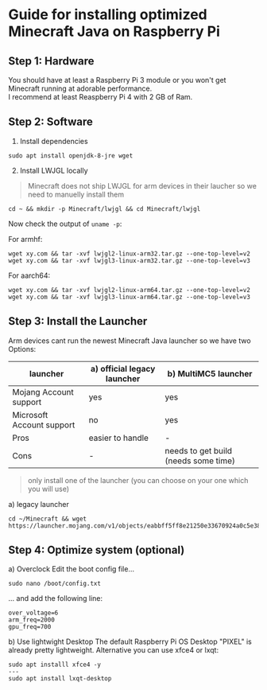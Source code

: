 Guide for installing optimized Minecraft Java on Raspberry Pi
================

## Step 1: Hardware

You should have at least a Raspberry Pi 3 module or you won't get Minecraft running at adorable performance.     
I recommend at least Reaspberry Pi 4 with 2 GB of Ram.

## Step 2: Software
1. Install dependencies
```
sudo apt install openjdk-8-jre wget
```
2. Install LWJGL locally
 > Minecraft does not ship LWJGL for arm devices in their laucher so we need to manuelly install them
 
```
cd ~ && mkdir -p Minecraft/lwjgl && cd Minecraft/lwjgl
```
Now check the output of `uname -p`:

For armhf:
```
wget xy.com && tar -xvf lwjgl2-linux-arm32.tar.gz --one-top-level=v2
wget xy.com && tar -xvf lwjgl3-linux-arm32.tar.gz --one-top-level=v3
```
For aarch64:
```
wget xy.com && tar -xvf lwjgl2-linux-arm64.tar.gz --one-top-level=v2
wget xy.com && tar -xvf lwjgl3-linux-arm64.tar.gz --one-top-level=v3
```

## Step 3: Install the Launcher
Arm devices cant run the newest Minecraft Java launcher so we have two Options:

launcher | a) official legacy launcher | b) MultiMC5 launcher
--- | --- | ---
Mojang Account support | yes | yes
Microsoft Account support | no | yes
Pros | easier to handle | -
Cons | - | needs to get build (needs some time)

> only install one of the launcher (you can choose on your one which you will use)

a) legacy launcher
```
cd ~/Minecraft && wget https://launcher.mojang.com/v1/objects/eabbff5ff8e21250e33670924a0c5e38f47c840b/launcher.jar
```

## Step 4: Optimize system (optional)

a) Overclock
Edit the boot config file...
```
sudo nano /boot/config.txt
```
... and add the following line:
```
over_voltage=6
arm_freq=2000
gpu_freq=700
```


b) Use lightwight Desktop
The default Raspberry Pi OS Desktop "PIXEL" is already pretty lightweight. Alternative you can use xfce4 or lxqt:
```
sudo apt installl xfce4 -y
---
sudo apt install lxqt-desktop
```
